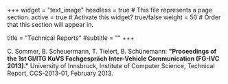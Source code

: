 +++
widget = "text_image"
headless = true  # This file represents a page section.
active = true  # Activate this widget? true/false
weight = 50  # Order that this section will appear in.

title = "Technical Reports"
#subtitle = ""
+++

C. Sommer, B. Scheuermann, T. Tielert, B. Schünemann:
**"Proceedings of the 1st GI/ITG KuVS Fachgespräch Inter-Vehicle Communication (FG-IVC 2013)."**
University of Innsbruck, Institute of Computer Science, Technical Report, CCS-2013-01, February 2013.

